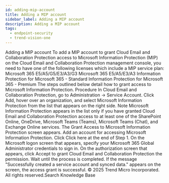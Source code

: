 ```yaml
---
id: adding-mip-account
title: Adding a MIP account
sidebar_label: Adding a MIP account
description: Adding a MIP account
tags:
  - endpoint-security
  - trend-vision-one
---
```


 Adding a MIP account To add a MIP account to grant Cloud Email and Collaboration Protection access to Microsoft Information Protection (MIP) on the Cloud Email and Collaboration Protection management console, you need to have one of the following licenses which include a MIP service plan: Microsoft 365 E5/A5/G5/E3/A3/G3 Microsoft 365 E5/A5/E3/A3 Information Protection for Microsoft 365 - Standard Information Protection for Microsoft 365 - Premium The steps outlined below detail how to grant access to Microsoft Information Protection. Procedure In Cloud Email and Collaboration Protection, go to Administration → Service Account. Click Add, hover over an organization, and select Microsoft Information Protection from the list that appears on the right side. Note Microsoft Information Protection appears in the list only if you have granted Cloud Email and Collaboration Protection access to at least one of the SharePoint Online, OneDrive, Microsoft Teams (Teams), Microsoft Teams (Chat), and Exchange Online services. The Grant Access to Microsoft Information Protection screen appears. Add an account for accessing Microsoft Information Protection. Click Click here at the end of Step 1. On the Microsoft logon screen that appears, specify your Microsoft 365 Global Administrator credentials to sign in. On the authorization screen that appears, click Accept to grant Cloud Email and Collaboration Protection the permission. Wait until the process is completed. If the message "Successfully created a service account and synced data." appears on the screen, the access grant is successful. © 2025 Trend Micro Incorporated. All rights reserved.Search Knowledge Base